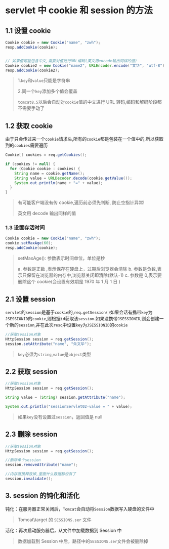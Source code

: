 # servlet 中 cookie 和 session 的方法

## 1.1 设置 cookie

```java
Cookie cookie = new Cookie("name", "zwh");
resp.addCookie(cookie);


// 如果值可能包含中文,需要对值进行URL编码(英文用encode输出同样的值)
Cookie cookie2 = new Cookie("name2", URLEncoder.encode("文华", "utf-8"));
resp.addCookie(cookie2);
```

> 1.`key`和`value`只能是字符串
>
> 2.同一个`key`添加多个值会覆盖
>
> `tomcat8.5`以后会自动对`cookie`值的中文进行 URL 转码,编码和解码阶段都不需要手动了

## 1.2 获取 cookie

由于只会传过来一个`cookie`请求头,所有的`cookie`都是包装在一个值中的,所以获取到的`cookies`需要遍历

```java
Cookie[] cookies = req.getCookies();

if (cookies != null) {
  for (Cookie cookie : cookies) {
    String name = cookie.getName();
    String value = URLDecoder.decode(cookie.getValue());
    System.out.println(name + "=" + value);
  }
}
```

> 有可能客户端没有传 cookie,遍历前必须先判断, 防止空指针异常!
>
> 英文用 decode 输出同样的值

### 1.3 设置存活时间

```java
Cookie cookie = new Cookie("name", "zwh");
cookie.setMaxAge(60);
resp.addCookie(cookie);
```

> setMaxAge(): 参数表示时间单位，单位是秒
>
> a. 参数是正数 ,表示保存在硬盘上，过期后浏览器会清除
> b. 参数是负数,表示只保留在浏览器的内存中,浏览器关闭即清除(默认-1)
> c. 参数是 0,表示要删除这个 cookie(会设置有效期是 1970 年 1 月 1 日 )

## 2.1 设置 session

`servlet`的`session`是基于`cookie`的,`req.getSession()`如果会话有携带`key`为`JSESSIONID`的`cookie`,则根据`id`获取该`session`.如果没携带`JSESSIONID`,则会创建一个新的`session`,并在此次`resq`中设置`key`为`JSESSIONID`的`cookie`

```java
//获取session对象
HttpSession session = req.getSession();
session.setAttribute("name", "朱文华");
```

> `key`必须为`string`,`value`是`object`类型

## 2.2 获取 session

```java
//获取session对象
HttpSession session = req.getSession();

String value = (String) session.getAttribute("name");

System.out.println("sessionServlet02-value = " + value);
```

> 如果`key`没有设置过`session`，返回值是 null

## 2.3 删除 session

```java
//获取session对象
HttpSession session = req.getSession();

//删除单个session
session.removeAttribute("name");

//内存直接释放掉,里面什么数据都没有了
session.invalidate();
```

## 3. session 的钝化和活化

钝化：在服务器正常关闭后，`Tomcat`会自动将`Session`数据写入硬盘的文件中

> Tomcat\target 的 `SESSIONS.ser` 文件

活化：再次启动服务器后，从文件中加载数据到 Session 中

> 数据加载到 Session 中后，路径中的`SESSIONS.ser`文件会被删除掉
